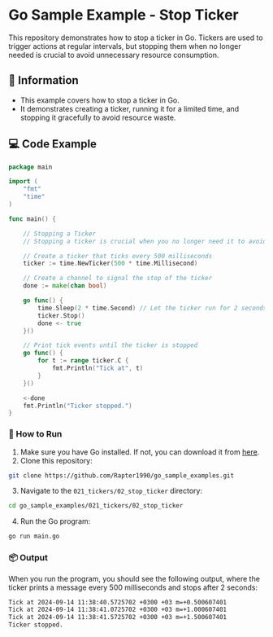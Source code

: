 # Go Sample Example - Stop Ticker

This repository demonstrates how to stop a ticker in Go. Tickers are used to trigger actions at regular intervals, but stopping them when no longer needed is crucial to avoid unnecessary resource consumption.

## 📖 Information

<ul style="list-style-type:disc">
  <li>This example covers how to stop a ticker in Go.</li>
  <li>It demonstrates creating a ticker, running it for a limited time, and stopping it gracefully to avoid resource waste.</li>
</ul>

## 💻 Code Example

```go
package main

import (
	"fmt"
	"time"
)

func main() {

	// Stopping a Ticker
	// Stopping a ticker is crucial when you no longer need it to avoid unnecessary resource consumption

	// Create a ticker that ticks every 500 milliseconds
	ticker := time.NewTicker(500 * time.Millisecond)

	// Create a channel to signal the stop of the ticker
	done := make(chan bool)

	go func() {
		time.Sleep(2 * time.Second) // Let the ticker run for 2 seconds
		ticker.Stop()
		done <- true
	}()

	// Print tick events until the ticker is stopped
	go func() {
		for t := range ticker.C {
			fmt.Println("Tick at", t)
		}
	}()

	<-done
	fmt.Println("Ticker stopped.")
}
```

### 🏃 How to Run

1. Make sure you have Go installed. If not, you can download it from [here](https://golang.org/dl/).
2. Clone this repository:

```bash
git clone https://github.com/Rapter1990/go_sample_examples.git
```

3. Navigate to the `021_tickers/02_stop_ticker` directory:

```bash
cd go_sample_examples/021_tickers/02_stop_ticker
```

4. Run the Go program:

```bash
go run main.go
```

### 📦 Output

When you run the program, you should see the following output, where the ticker prints a message every 500 milliseconds and stops after 2 seconds:

```bash
Tick at 2024-09-14 11:38:40.5725702 +0300 +03 m=+0.500607401
Tick at 2024-09-14 11:38:41.0725702 +0300 +03 m=+1.000607401
Tick at 2024-09-14 11:38:41.5725702 +0300 +03 m=+1.500607401
Ticker stopped.
```